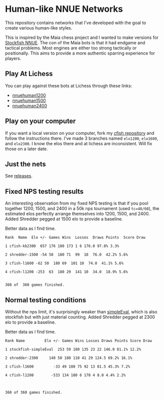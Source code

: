 # Human-like NNUE Networks

This repository contains networks that I've developed with the goal to create various human-like styles. 

This is inspired by the Maia chess project and I wanted to make versions for [Stockfish NNUE](https://github.com/CSSLab/maia-chess). The con of the Maia bots is that it had endgame and tactical problems. Most engines are either too strong tactically or positionally. This aims to provide a more authentic sparring experience for players.

## Play At Lichess

You can play against these bots at Lichess through these links:
* [nnuehuman1200](https://lichess.org/@/nnuehuman1200)
* [nnuehuman1500](https://lichess.org/@/nnuehuman1500)
* [nnuehuman2400](https://lichess.org/@/nnuehuman2400)

## Play on your computer

If you want a local version on your computer, fork my [cfish repository](https://github.com/kennyfrc/Cfish) and follow the instructions there. I've made 3 branches named `elo1200`, `elo1600`, and `elo2300`. I know the elos there and at lichess are inconsistent. Will fix those on a later date.

## Just the nets

See [releases](https://github.com/kennyfrc/nnue-networks/releases).


## Fixed NPS testing results

An interesting observation from my fixed NPS testing is that if you pool together 1200, 1500, and 2400 in a 50k nps tournament (used `tc=40/60`), the estimated elos perfectly arrange themselves into 1200, 1500, and 2400. Added Shredder pegged at 1500 elo to provide a baseline.

Better data as I find time.

```
Rank  Name  Elo +/- Games Wins  Losses  Draws Points  Score Draw

1 cfish-kb2300  657 176 180 173 1 6 176.0 97.8% 3.3%

2 shredder-1500 -54 50  180 71  99  10  76.0  42.2% 5.6%

3 cfish-l1600 -62 50  180 69  101 10  74.0  41.1% 5.6%

4 cfish-l1200 -253  63  180 29  141 10  34.0  18.9% 5.6%


360 of  360 games finished.
```

## Normal testing conditions

Without the nps limit, it's surprisingly weaker than [simpleEval](https://lichess.org/@/simpleEval), which is also stockfish but with just material counting. Added Shredder pegged at 2300 elo to provide a baseline.

Better data as I find time.

```
Rank Name         Elo +/- Games Wins Losses Draws Points Score Draw

1 stockfish-simpleEval  253 59 180 135 23 22 146.0 81.1% 12.2%

2 shredder-2300     140 50 180 110 41 29 124.5 69.2% 16.1%

3 cfish-l1600         -33 49 180 75 92 13 81.5 45.3% 7.2%

4 cfish-l1200        -533 134 180 6 170 4 8.0 4.4% 2.2%

  

360 of 360 games finished.
```